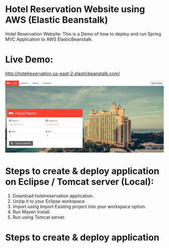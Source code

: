# Hotel Reservation Website using AWS (Elastic Beanstalk)
Hotel Reservation Website: This is a Demo of how to deploy and run Spring MVC Application to AWS ElasticBeanstalk.

# Live Demo:
http://hotelreservation.us-east-2.elasticbeanstalk.com/


![alt text](https://github.com/manjeetsingh53/hotelreservation/blob/master/hotelreservation.png?raw=true)

# Steps to create & deploy application on Eclipse / Tomcat server (Local):
1. Download hotelreservation application. 
2. Unzip it to your Eclipse workspace.
3. Import using Import Existing project into your workspace option.
2. Run Maven Install.
3. Run using Tomcat server.

# Steps to create & deploy application
